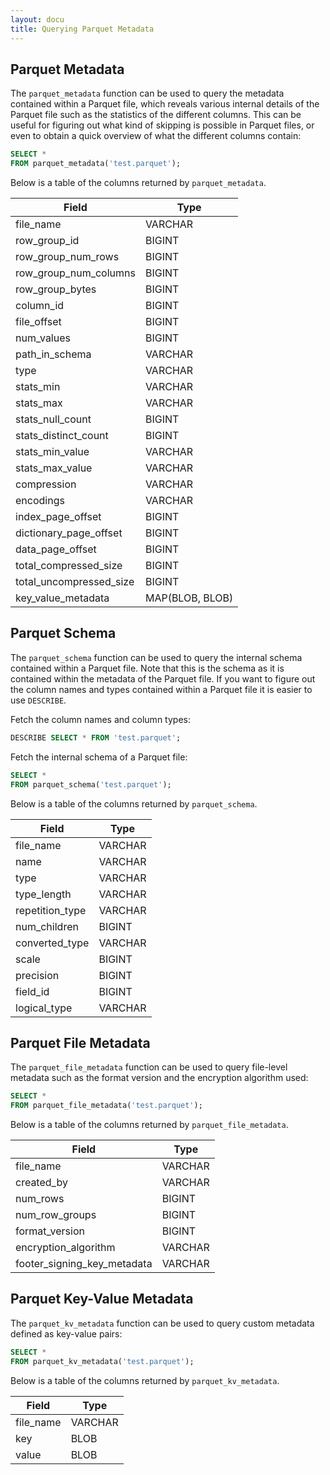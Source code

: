 ```yaml
---
layout: docu
title: Querying Parquet Metadata
---
```


## Parquet Metadata

The `parquet_metadata` function can be used to query the metadata contained within a Parquet file, which reveals various internal details of the Parquet file such as the statistics of the different columns. This can be useful for figuring out what kind of skipping is possible in Parquet files, or even to obtain a quick overview of what the different columns contain:

```sql
SELECT *
FROM parquet_metadata('test.parquet');
```

Below is a table of the columns returned by `parquet_metadata`.

<div class="narrow_table monospace_table"></div>

| Field                   | Type            |
| ----------------------- | --------------- |
| file_name               | VARCHAR         |
| row_group_id            | BIGINT          |
| row_group_num_rows      | BIGINT          |
| row_group_num_columns   | BIGINT          |
| row_group_bytes         | BIGINT          |
| column_id               | BIGINT          |
| file_offset             | BIGINT          |
| num_values              | BIGINT          |
| path_in_schema          | VARCHAR         |
| type                    | VARCHAR         |
| stats_min               | VARCHAR         |
| stats_max               | VARCHAR         |
| stats_null_count        | BIGINT          |
| stats_distinct_count    | BIGINT          |
| stats_min_value         | VARCHAR         |
| stats_max_value         | VARCHAR         |
| compression             | VARCHAR         |
| encodings               | VARCHAR         |
| index_page_offset       | BIGINT          |
| dictionary_page_offset  | BIGINT          |
| data_page_offset        | BIGINT          |
| total_compressed_size   | BIGINT          |
| total_uncompressed_size | BIGINT          |
| key_value_metadata      | MAP(BLOB, BLOB) |

## Parquet Schema

The `parquet_schema` function can be used to query the internal schema contained within a Parquet file. Note that this is the schema as it is contained within the metadata of the Parquet file. If you want to figure out the column names and types contained within a Parquet file it is easier to use `DESCRIBE`.

Fetch the column names and column types:

```sql
DESCRIBE SELECT * FROM 'test.parquet';
```

Fetch the internal schema of a Parquet file:

```sql
SELECT *
FROM parquet_schema('test.parquet');
```

Below is a table of the columns returned by `parquet_schema`.

<div class="narrow_table monospace_table"></div>

| Field           | Type    |
| --------------- | ------- |
| file_name       | VARCHAR |
| name            | VARCHAR |
| type            | VARCHAR |
| type_length     | VARCHAR |
| repetition_type | VARCHAR |
| num_children    | BIGINT  |
| converted_type  | VARCHAR |
| scale           | BIGINT  |
| precision       | BIGINT  |
| field_id        | BIGINT  |
| logical_type    | VARCHAR |

## Parquet File Metadata

The `parquet_file_metadata` function can be used to query file-level metadata such as the format version and the encryption algorithm used:

```sql
SELECT *
FROM parquet_file_metadata('test.parquet');
```

Below is a table of the columns returned by `parquet_file_metadata`.

<div class="narrow_table monospace_table"></div>

| Field                       | Type    |
| ----------------------------| ------- |
| file_name                   | VARCHAR |
| created_by                  | VARCHAR |
| num_rows                    | BIGINT  |
| num_row_groups              | BIGINT  |
| format_version              | BIGINT  |
| encryption_algorithm        | VARCHAR |
| footer_signing_key_metadata | VARCHAR |

## Parquet Key-Value Metadata

The `parquet_kv_metadata` function can be used to query custom metadata defined as key-value pairs:

```sql
SELECT *
FROM parquet_kv_metadata('test.parquet');
```

Below is a table of the columns returned by `parquet_kv_metadata`.

<div class="narrow_table monospace_table"></div>

| Field     | Type    |
| --------- | ------- |
| file_name | VARCHAR |
| key       | BLOB    |
| value     | BLOB    |
